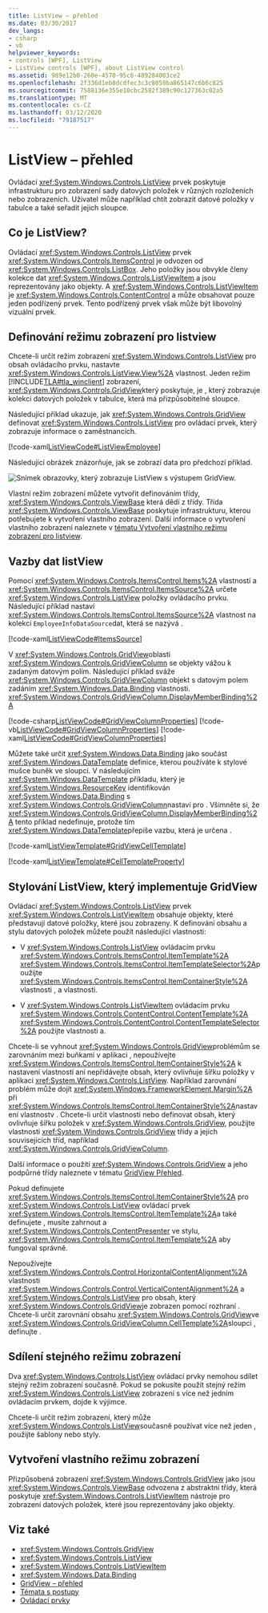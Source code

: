 ```yaml
---
title: ListView – přehled
ms.date: 03/30/2017
dev_langs:
- csharp
- vb
helpviewer_keywords:
- controls [WPF], ListView
- ListView controls [WPF], about ListView control
ms.assetid: 989e12b0-260e-4570-95c6-489284003ce2
ms.openlocfilehash: 2f336d1eb8dcdfec3c3c8059ba865147c6b6c825
ms.sourcegitcommit: 7588136e355e10cbc2582f389c90c127363c02a5
ms.translationtype: MT
ms.contentlocale: cs-CZ
ms.lasthandoff: 03/12/2020
ms.locfileid: "79187517"
---
```

# <a name="listview-overview"></a>ListView – přehled
Ovládací <xref:System.Windows.Controls.ListView> prvek poskytuje infrastrukturu pro zobrazení sady datových položek v různých rozloženích nebo zobrazeních. Uživatel může například chtít zobrazit datové položky v tabulce a také seřadit jejich sloupce.  

<a name="WhatisaListView"></a>
## <a name="what-is-a-listview"></a>Co je ListView?  
 Ovládací <xref:System.Windows.Controls.ListView> prvek <xref:System.Windows.Controls.ItemsControl> je odvozen od <xref:System.Windows.Controls.ListBox>. Jeho položky jsou obvykle členy kolekce dat <xref:System.Windows.Controls.ListViewItem> a jsou reprezentovány jako objekty. A <xref:System.Windows.Controls.ListViewItem> je <xref:System.Windows.Controls.ContentControl> a může obsahovat pouze jeden podřízený prvek. Tento podřízený prvek však může být libovolný vizuální prvek.  
  
<a name="DefiningaListViewView"></a>
## <a name="defining-a-view-mode-for-a-listview"></a>Definování režimu zobrazení pro listview  
 Chcete-li určit režim zobrazení <xref:System.Windows.Controls.ListView> pro obsah ovládacího prvku, nastavte <xref:System.Windows.Controls.ListView.View%2A> vlastnost. Jeden režim [!INCLUDE[TLA#tla_winclient](../../../../includes/tlasharptla-winclient-md.md)] zobrazení, <xref:System.Windows.Controls.GridView>který poskytuje, je , který zobrazuje kolekci datových položek v tabulce, která má přizpůsobitelné sloupce.  
  
 Následující příklad ukazuje, jak <xref:System.Windows.Controls.GridView> definovat <xref:System.Windows.Controls.ListView> pro ovládací prvek, který zobrazuje informace o zaměstnancích.  
  
 [!code-xaml[ListViewCode#ListViewEmployee](~/samples/snippets/csharp/VS_Snippets_Wpf/ListViewCode/CSharp/Window1.xaml#listviewemployee)]  
  
 Následující obrázek znázorňuje, jak se zobrazí data pro předchozí příklad.  
  
 ![Snímek obrazovky, který zobrazuje ListView s výstupem GridView.](./media/gridview-overview/listview-gridview-output.jpg)  
  
 Vlastní režim zobrazení můžete vytvořit definováním třídy, <xref:System.Windows.Controls.ViewBase> která dědí z třídy. Třída <xref:System.Windows.Controls.ViewBase> poskytuje infrastrukturu, kterou potřebujete k vytvoření vlastního zobrazení. Další informace o vytvoření vlastního zobrazení naleznete v [tématu Vytvoření vlastního režimu zobrazení pro listview](how-to-create-a-custom-view-mode-for-a-listview.md).  
  
<a name="BindingDatatoaListView"></a>
## <a name="binding-data-to-a-listview"></a>Vazby dat listView  
 Pomocí <xref:System.Windows.Controls.ItemsControl.Items%2A> vlastností a <xref:System.Windows.Controls.ItemsControl.ItemsSource%2A> určete <xref:System.Windows.Controls.ListView> položky ovládacího prvku. Následující příklad nastaví <xref:System.Windows.Controls.ItemsControl.ItemsSource%2A> vlastnost na kolekci `EmployeeInfoDataSource`dat, která se nazývá .  
  
 [!code-xaml[ListViewCode#ItemsSource](~/samples/snippets/csharp/VS_Snippets_Wpf/ListViewCode/CSharp/Window1.xaml#itemssource)]  
  
 V <xref:System.Windows.Controls.GridView>oblasti <xref:System.Windows.Controls.GridViewColumn> se objekty vážou k zadaným datovým polím. Následující příklad sváže <xref:System.Windows.Controls.GridViewColumn> objekt s datovým polem zadáním <xref:System.Windows.Data.Binding> vlastnosti. <xref:System.Windows.Controls.GridViewColumn.DisplayMemberBinding%2A>  
  
 [!code-csharp[ListViewCode#GridViewColumnProperties](~/samples/snippets/csharp/VS_Snippets_Wpf/ListViewCode/CSharp/Window1.xaml.cs#gridviewcolumnproperties)]
 [!code-vb[ListViewCode#GridViewColumnProperties](~/samples/snippets/visualbasic/VS_Snippets_Wpf/ListViewCode/visualbasic/window1.xaml.vb#gridviewcolumnproperties)]
 [!code-xaml[ListViewCode#GridViewColumnProperties](~/samples/snippets/csharp/VS_Snippets_Wpf/ListViewCode/CSharp/Window1.xaml#gridviewcolumnproperties)]  
  
 Můžete také určit <xref:System.Windows.Data.Binding> jako součást <xref:System.Windows.DataTemplate> definice, kterou používáte k stylové mušce buněk ve sloupci. V následujícím <xref:System.Windows.DataTemplate> příkladu, který je <xref:System.Windows.ResourceKey> identifikován <xref:System.Windows.Data.Binding> s <xref:System.Windows.Controls.GridViewColumn>nastaví pro . Všimněte si, že <xref:System.Windows.Controls.GridViewColumn.DisplayMemberBinding%2A> tento příklad nedefinuje, protože tím <xref:System.Windows.DataTemplate>přepíše vazbu, která je určena .  
  
 [!code-xaml[ListViewTemplate#GridViewCellTemplate](~/samples/snippets/csharp/VS_Snippets_Wpf/ListViewTemplate/CS/window1.xaml#gridviewcelltemplate)]  
  
 [!code-xaml[ListViewTemplate#CellTemplateProperty](~/samples/snippets/csharp/VS_Snippets_Wpf/ListViewTemplate/CS/window1.xaml#celltemplateproperty)]  
  
<a name="StylingaListView"></a>
## <a name="styling-a-listview-that-implements-a-gridview"></a>Stylování ListView, který implementuje GridView  
 Ovládací <xref:System.Windows.Controls.ListView> prvek <xref:System.Windows.Controls.ListViewItem> obsahuje objekty, které představují datové položky, které jsou zobrazeny. K definování obsahu a stylu datových položek můžete použít následující vlastnosti:  
  
- V <xref:System.Windows.Controls.ListView> ovládacím prvku <xref:System.Windows.Controls.ItemsControl.ItemTemplate%2A> <xref:System.Windows.Controls.ItemsControl.ItemTemplateSelector%2A>použijte <xref:System.Windows.Controls.ItemsControl.ItemContainerStyle%2A> vlastnosti , a vlastnosti.  
  
- V <xref:System.Windows.Controls.ListViewItem> ovládacím prvku <xref:System.Windows.Controls.ContentControl.ContentTemplate%2A> <xref:System.Windows.Controls.ContentControl.ContentTemplateSelector%2A> použijte vlastnosti a.  
  
 Chcete-li se vyhnout <xref:System.Windows.Controls.GridView>problémům se zarovnáním mezi buňkami v aplikaci , nepoužívejte <xref:System.Windows.Controls.ItemsControl.ItemContainerStyle%2A> k nastavení vlastností ani nepřidávejte obsah, který ovlivňuje šířku položky v aplikaci <xref:System.Windows.Controls.ListView>. Například zarovnání problém může dojít <xref:System.Windows.FrameworkElement.Margin%2A> při <xref:System.Windows.Controls.ItemsControl.ItemContainerStyle%2A>nastavení vlastnostv . Chcete-li určit vlastnosti nebo definovat obsah, který ovlivňuje šířku položek v <xref:System.Windows.Controls.GridView>, použijte vlastnosti <xref:System.Windows.Controls.GridView> třídy a jejích souvisejících tříd, například <xref:System.Windows.Controls.GridViewColumn>.  
  
 Další informace o použití <xref:System.Windows.Controls.GridView> a jeho podpůrné třídy naleznete v tématu [GridView Přehled](gridview-overview.md).  
  
 Pokud definujete <xref:System.Windows.Controls.ItemsControl.ItemContainerStyle%2A> pro <xref:System.Windows.Controls.ListView> ovládací prvek <xref:System.Windows.Controls.ItemsControl.ItemTemplate%2A>a také definujete , musíte zahrnout a <xref:System.Windows.Controls.ContentPresenter> ve stylu, <xref:System.Windows.Controls.ItemsControl.ItemTemplate%2A> aby fungoval správně.  
  
 Nepoužívejte <xref:System.Windows.Controls.Control.HorizontalContentAlignment%2A> vlastnosti <xref:System.Windows.Controls.Control.VerticalContentAlignment%2A> a <xref:System.Windows.Controls.ListView> pro obsah, který <xref:System.Windows.Controls.GridView>je zobrazen pomocí rozhraní . Chcete-li určit zarovnání obsahu <xref:System.Windows.Controls.GridView>ve <xref:System.Windows.Controls.GridViewColumn.CellTemplate%2A>sloupci , definujte .  
  
<a name="UsingtheSameViewMoreThanOnce"></a>
## <a name="sharing-the-same-view-mode"></a>Sdílení stejného režimu zobrazení  
 Dva <xref:System.Windows.Controls.ListView> ovládací prvky nemohou sdílet stejný režim zobrazení současně. Pokud se pokusíte použít stejný režim <xref:System.Windows.Controls.ListView> zobrazení s více než jedním ovládacím prvkem, dojde k výjimce.  
  
 Chcete-li určit režim zobrazení, který může <xref:System.Windows.Controls.ListView>současně používat více než jeden , použijte šablony nebo styly.
  
<a name="CreatingaCustomView"></a>
## <a name="creating-a-custom-view-mode"></a>Vytvoření vlastního režimu zobrazení  
 Přizpůsobená zobrazení <xref:System.Windows.Controls.GridView> jako jsou <xref:System.Windows.Controls.ViewBase> odvozena z abstraktní třídy, která poskytuje <xref:System.Windows.Controls.ListViewItem> nástroje pro zobrazení datových položek, které jsou reprezentovány jako objekty.
  
## <a name="see-also"></a>Viz také

- <xref:System.Windows.Controls.GridView>
- <xref:System.Windows.Controls.ListView>
- <xref:System.Windows.Controls.ListViewItem>
- <xref:System.Windows.Data.Binding>
- [GridView – přehled](gridview-overview.md)
- [Témata s postupy](listview-how-to-topics.md)
- [Ovládací prvky](../advanced/optimizing-performance-controls.md)
